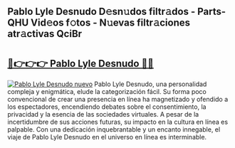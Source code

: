 ## Pablo Lyle Desnudo D𝚎sn𝚞dos filtr𝚊dos - Parts-QHU Vid𝚎os f𝚘tos - N𝚞evas filtr𝚊ciones atr𝚊ctivas QciBr

# <h2><a href="http://mbbyuhc.tromn.icu/?c=Pablo+Lyle+Desnudo">🔗👉👉👉 Pablo Lyle Desnudo 🔗🔗</a></h2>

[![Pablo Lyle Desnudo nuevo](https://i.imgur.com/pEAQMta.gif)](http://mbbyuhc.tromn.icu/?c=Pablo+Lyle+Desnudo)
Pablo Lyle Desnudo, una personalidad compleja y enigmática, elude la categorización fácil. Su forma poco convencional de crear una presencia en línea ha magnetizado y ofendido a los espectadores, encendiendo debates sobre el consentimiento, la privacidad y la esencia de las sociedades virtuales. A pesar de la incertidumbre de sus acciones futuras, su impacto en la cultura en línea es palpable. Con una dedicación inquebrantable y un encanto innegable, el viaje de Pablo Lyle Desnudo en el universo en línea es interminable.
